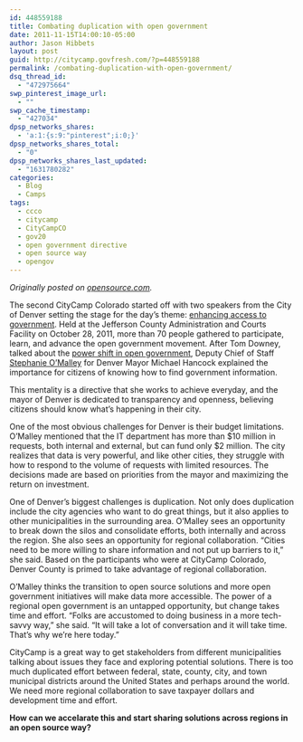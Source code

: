 ```yaml
---
id: 448559188
title: Combating duplication with open government
date: 2011-11-15T14:00:10-05:00
author: Jason Hibbets
layout: post
guid: http://citycamp.govfresh.com/?p=448559188
permalink: /combating-duplication-with-open-government/
dsq_thread_id:
  - "472975664"
swp_pinterest_image_url:
  - ""
swp_cache_timestamp:
  - "427034"
dpsp_networks_shares:
  - 'a:1:{s:9:"pinterest";i:0;}'
dpsp_networks_shares_total:
  - "0"
dpsp_networks_shares_last_updated:
  - "1631780282"
categories:
  - Blog
  - Camps
tags:
  - ccco
  - citycamp
  - CityCampCO
  - gov20
  - open government directive
  - open source way
  - opengov
---
```

_Originally posted on <a href="http://opensource.com/government/11/11/combating-duplication-open-government" rel="nofollow" target="blank">opensource.com</a>._

The second CityCamp Colorado started off with two speakers from the City of Denver setting the stage for the day’s theme: <a title="enhancing access to government" href="http://opensource.com/government/11/10/enhancing-access-government-citycamp-colorado" rel="nofollow" target="blank">enhancing access to government</a>. Held at the Jefferson County Administration and Courts Facility on October 28, 2011, more than 70 people gathered to participate, learn, and advance the open government movement. After Tom Downey, talked about the <a title="power shift in open government" href="http://opensource.com/government/11/11/power-shift-effect-open-government" rel="nofollow" target="blank">power shift in open government</a>, Deputy Chief of Staff <a title="Stephanie O'Malley" href="http://opencolorado.org/citycamp/citycamp-colorado-special-guest-stephanie-omalley/" rel="nofollow" target="blank">Stephanie O&#8217;Malley</a> for Denver Mayor Michael Hancock explained the importance for citizens of knowing how to find government information.<!--more-->

This mentality is a directive that she works to achieve everyday, and the mayor of Denver is dedicated to transparency and openness, believing citizens should know what&#8217;s happening in their city.

One of the most obvious challenges for Denver is their budget limitations. O&#8217;Malley mentioned that the IT department has more than $10 million in requests, both internal and external, but can fund only $2 million. The city realizes that data is very powerful, and like other cities, they struggle with how to respond to the volume of requests with limited resources. The decisions made are based on priorities from the mayor and maximizing the return on investment.

One of Denver’s biggest challenges is duplication. Not only does duplication include the city agencies who want to do great things, but it also applies to other municipalities in the surrounding area. O&#8217;Malley sees an opportunity to break down the silos and consolidate efforts, both internally and across the region. She also sees an opportunity for regional collaboration. &#8220;Cities need to be more willing to share information and not put up barriers to it,&#8221; she said. Based on the participants who were at CityCamp Colorado, Denver County is primed to take advantage of regional collaboration.

O&#8217;Malley thinks the transition to open source solutions and more open government initiatives will make data more accessible. The power of a regional open government is an untapped opportunity, but change takes time and effort. &#8220;Folks are accustomed to doing business in a more tech-savvy way,&#8221; she said. &#8220;It will take a lot of conversation and it will take time. That&#8217;s why we&#8217;re here today.&#8221;

CityCamp is a great way to get stakeholders from different municipalities talking about issues they face and exploring potential solutions. There is too much duplicated effort between federal, state, county, city, and town municipal districts around the United States and perhaps around the world. We need more regional collaboration to save taxpayer dollars and development time and effort.

**How can we accelarate this and start sharing solutions across regions in an open source way?**